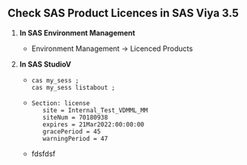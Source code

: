 ## Check SAS Product Licences in SAS Viya 3.5

1. **In SAS Environment Management**

   - Environment Management -> Licenced Products
   
2. **In SAS StudioV**
   
   - ```sas
     cas my_sess ;
     cas my_sess listabout ;
     ```

   - ```sas
     Section: license
     	site = Internal_Test_VDMML_MM
     	siteNum = 70180938
     	expires = 21Mar2022:00:00:00
     	gracePeriod = 45
     	warningPeriod = 47
     ```
     
   - fdsfdsf
